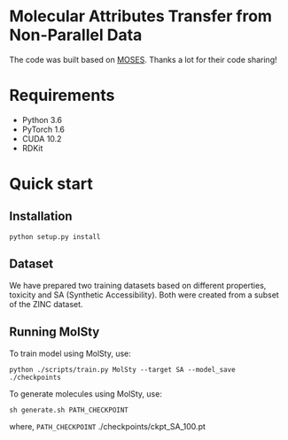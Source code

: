 # Molecular Attributes Transfer from Non-Parallel Data
The code was built based on [MOSES](https://github.com/molecularsets/moses). Thanks a lot for their code sharing!

# Requirements
+ Python 3.6
+ PyTorch 1.6
+ CUDA 10.2
+ RDKit

# Quick start
## Installation
`python setup.py install`

## Dataset
We have prepared two training datasets based on different properties, toxicity and SA (Synthetic Accessibility). Both were created from a subset of the ZINC dataset.

## Running MolSty
To train model using MolSty, use:

`python ./scripts/train.py MolSty --target SA --model_save ./checkpoints`

To generate molecules using MolSty, use:

`sh generate.sh PATH_CHECKPOINT`

where, `PATH_CHECKPOINT` ./checkpoints/ckpt_SA_100.pt

